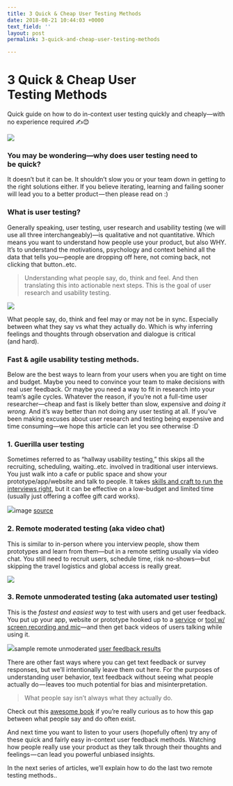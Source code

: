 ```yaml
---
title: 3 Quick & Cheap User Testing Methods
date: 2018-08-21 10:44:03 +0000
text_field: ''
layout: post
permalink: 3-quick-and-cheap-user-testing-methods

---
```

# 3 Quick & Cheap User Testing Methods

Quick guide on how to do in-context user testing quickly and cheaply—with no experience required ️✍️😊

![](https://cdn-images-1.medium.com/max/2000/1*1LY6galn0UUVekfe1M3brQ.png)

### You may be wondering—why does user testing need to be quick?

It doesn’t but it can be. It shouldn’t slow you or your team down in getting to the right solutions either. If you believe iterating, learning and failing sooner will lead you to a better product — then please read on :)

### What is user testing?

Generally speaking, user testing, user research and usability testing (we will use all three interchangeably)—is qualitative and not quantitative. Which means you want to understand how people use your product, but also WHY. It’s to understand the motivations, psychology and context behind all the data that tells you—people are dropping off here, not coming back, not clicking that button..etc.

> Understanding what people say, do, think and feel. And then translating this into actionable next steps. This is the goal of user research and usability testing.

![](https://cdn-images-1.medium.com/max/800/0*AorU5ldRSY8k4uFZ.png)

What people say, do, think and feel may or may not be in sync. Especially between what they say vs what they actually do. Which is why inferring feelings and thoughts through observation and dialogue is critical (and hard).

### Fast & agile usability testing methods.

Below are the best ways to learn from your users when you are tight on time and budget. Maybe you need to convince your team to make decisions with real user feedback. Or maybe you need a way to fit in research into your team’s agile cycles. Whatever the reason, if you’re not a full-time user researcher—cheap and fast is likely better than slow, expensive and _doing it wrong._ And it’s way better than not doing any user testing at all. If you’ve been making excuses about user research and testing being expensive and time consuming—we hope this article can let you see otherwise :D

### **1. Guerilla user testing**

Sometimes referred to as “hallway usability testing,” this skips all the recruiting, scheduling, waiting..etc. involved in traditional user interviews. You just walk into a cafe or public space and show your prototype/app/website and talk to people. It takes [skills and craft to run the interviews right](https://library.gv.com/gv-guide-to-research-847cfb08fcef), but it can be effective on a low-budget and limited time (usually just offering a coffee gift card works).

![](https://cdn-images-1.medium.com/max/800/1*hOKr7vX_UzRlzbyMy7u91g.png)image [source](http://www.johnferrigan.com/blog/2014/8/31/squareorderpart1)

### **2. Remote moderated testing (aka video chat)**

This is similar to in-person where you interview people, show them prototypes and learn from them—but in a remote setting usually via video chat. You still need to recruit users, schedule time, risk no-shows—but skipping the travel logistics and global access is really great.

![](https://cdn-images-1.medium.com/max/800/1*v7pk5Su_O4NuHgubsoV2ZA.jpeg)

### **3. Remote unmoderated testing (aka automated user testing)**

This is the _fastest and easiest way_ to test with users and get user feedback. You put up your app, website or prototype hooked up to a [service](http://www.userlook.co/) or [tool w/ screen recording and mic](http://recorder.userlook.co/)—and then get back videos of users talking while using it.

![](https://cdn-images-1.medium.com/max/800/1*8vXNVLaZN64LRZEIfMXn8w.png)sample remote unmoderated [user feedback results](http://wwww.userlook.co/)

There are other fast ways where you can get text feedback or survey responses, but we’ll intentionally leave them out here. For the purposes of understanding user behavior, text feedback without seeing what people actually do — leaves too much potential for bias and misinterpretation.

> What people say isn’t always what they actually do.

Check out this [awesome book](http://momtestbook.com/) if you’re really curious as to how this gap between what people say and do often exist.

And next time you want to listen to your users (hopefully often) try any of these quick and fairly easy in-context user feedback methods. Watching how people really use your product as they talk through their thoughts and feelings — can lead you powerful unbiased insights.

In the next series of articles, we’ll explain how to do the last two remote testing methods..